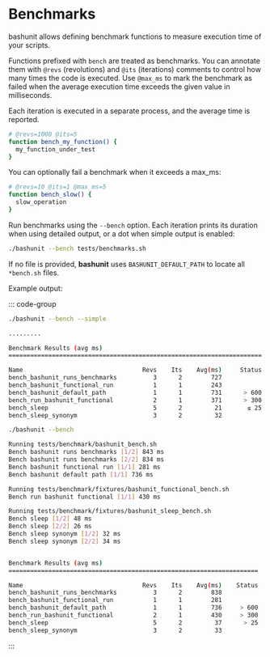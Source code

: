 # Benchmarks

bashunit allows defining benchmark functions to measure execution time of your scripts.

Functions prefixed with `bench` are treated as benchmarks. You can annotate them with
`@revs` (revolutions) and `@its` (iterations) comments to control how many times the code
is executed. Use `@max_ms` to mark the benchmark as failed when the average
execution time exceeds the given value in milliseconds.

Each iteration is executed in a separate process, and the average time is reported.

```bash
# @revs=1000 @its=5
function bench_my_function() {
  my_function_under_test
}
```

You can optionally fail a benchmark when it exceeds a max_ms:

```bash
# @revs=10 @its=1 @max_ms=5
function bench_slow() {
  slow_operation
}
```

Run benchmarks using the `--bench` option. Each iteration prints its duration
when using detailed output, or a dot when simple output is enabled:

```bash
./bashunit --bench tests/benchmarks.sh
```

If no file is provided, **bashunit** uses `BASHUNIT_DEFAULT_PATH` to locate all `*bench.sh` files.

Example output:

::: code-group
```bash [Simple]
./bashunit --bench --simple

.........

Benchmark Results (avg ms)
======================================================================

Name                                 Revs    Its    Avg(ms)     Status
bench_bashunit_runs_benchmarks          3      2        727
bench_bashunit_functional_run           1      1        243
bench_bashunit_default_path             1      1        731      > 600
bench_run_bashunit_functional           2      1        371      > 300
bench_sleep                             5      2         21       ≤ 25
bench_sleep_synonym                     3      2         32
```
```bash [Detailed]
./bashunit --bench

Running tests/benchmark/bashunit_bench.sh
Bench bashunit runs benchmarks [1/2] 843 ms
Bench bashunit runs benchmarks [2/2] 834 ms
Bench bashunit functional run [1/1] 281 ms
Bench bashunit default path [1/1] 736 ms

Running tests/benchmark/fixtures/bashunit_functional_bench.sh
Bench run bashunit functional [1/1] 430 ms

Running tests/benchmark/fixtures/bashunit_sleep_bench.sh
Bench sleep [1/2] 48 ms
Bench sleep [2/2] 26 ms
Bench sleep synonym [1/2] 32 ms
Bench sleep synonym [2/2] 34 ms


Benchmark Results (avg ms)
=====================================================================

Name                                 Revs    Its    Avg(ms)    Status
bench_bashunit_runs_benchmarks          3      2        838
bench_bashunit_functional_run           1      1        281
bench_bashunit_default_path             1      1        736     > 600
bench_run_bashunit_functional           2      1        430     > 300
bench_sleep                             5      2         37      > 25
bench_sleep_synonym                     3      2         33

```
:::



<script setup>
import pkg from '../package.json'
</script>
